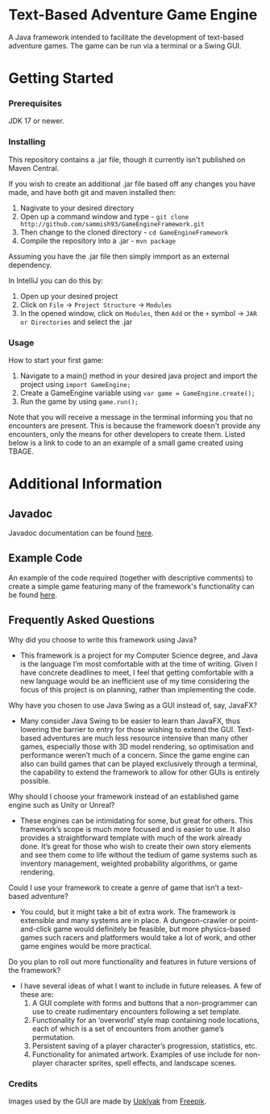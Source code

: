 Text-Based Adventure Game Engine
============

A Java framework intended to facilitate the development of text-based adventure games. The game can be run via a terminal or a Swing GUI.

# Getting Started

### Prerequisites

JDK 17 or newer.

### Installing

This repository contains a .jar file, though it currently isn't published on Maven Central.

If you wish to create an additional .jar file based off any changes you have made, and have both git and maven installed then:
1. Nagivate to your desired directory
2. Open up a command window and type - `git clone http://github.com/sammish93/GameEngineFramework.git`
3. Then change to the cloned directory - `cd GameEngineFramework`
4. Compile the repository into a .jar - `mvn package`

Assuming you have the .jar file then simply immport as an external dependency.

In IntelliJ you can do this by:
1. Open up your desired project
2. Click on `File` -> `Project Structure` -> `Modules`
3. In the opened window, click on `Modules`, then `Add` or the `+` symbol -> `JAR or Directories` and select the .jar

### Usage

How to start your first game:
1. Navigate to a main() method in your desired java project and import the project using `import GameEngine;`
2. Create a GameEngine variable using `var game = GameEngine.create();`
3. Run the game by using `game.run();`

Note that you will receive a message in the terminal informing you that no encounters are present. This is because the framework doesn't provide any encounters, only the means for other developers to create them. Listed below is a link to code to an an example of a small game created using TBAGE.

# Additional Information

## Javadoc
Javadoc documentation can be found [here](https://htmlpreview.github.io/?https://github.com/sammish93/GameEngineFramework/blob/main/javadoc/index.html).

## Example Code
An example of the code required (together with descriptive comments) to create a simple game featuring many of the framework's functionality can be found [here](/example/Main.java).

## Frequently Asked Questions

Why did you choose to write this framework using Java?
- This framework is a project for my Computer Science degree, and Java is the language I’m most comfortable with at the time of writing. Given I have concrete deadlines to meet, I feel that getting comfortable with a new language would be an inefficient use of my time considering the focus of this project is on planning, rather than implementing the code.

Why have you chosen to use Java Swing as a GUI instead of, say, JavaFX?
- Many consider Java Swing to be easier to learn than JavaFX, thus lowering the barrier to entry for those wishing to extend the GUI. Text-based adventures are much less resource intensive than many other games, especially those with 3D model rendering, so optimisation and performance weren’t much of a concern. Since the game engine can also can build games that can be played exclusively through a terminal, the capability to extend the framework to allow for other GUIs is entirely possible.

Why should I choose your framework instead of an established game engine such as Unity or Unreal?
- These engines can be intimidating for some, but great for others. This framework’s scope is much more focused and is easier to use. It also provides a straightforward template with much of the work already done. It’s great for those who wish to create their own story elements and see them come to life without the tedium of game systems such as inventory management, weighted probability algorithms, or game rendering.

Could I use your framework to create a genre of game that isn’t a text-based adventure?
- You could, but it might take a bit of extra work. The framework is extensible and many systems are in place. A dungeon-crawler or point-and-click game would definitely be feasible, but more physics-based games such racers and platformers would take a lot of work, and other game engines would be more practical.

Do you plan to roll out more functionality and features in future versions of the framework?
- I have several ideas of what I want to include in future releases. A few of these are:
  1. A GUI complete with forms and buttons that a non-programmer can use to create rudimentary encounters following a set template.
  2. Functionality for an ‘overworld’ style map containing node locations, each of which is a set of encounters from another game’s permutation.
  3. Persistent saving of a player character’s progression, statistics, etc.
  4. Functionality for animated artwork. Examples of use include for non-player character sprites, spell effects, and landscape scenes.
  
### Credits

Images used by the GUI are made by [Upklyak](https://www.freepik.com/author/upklyak) from [Freepik](https://www.freepik.com).
